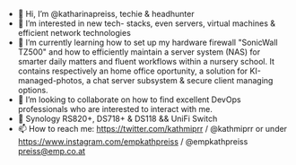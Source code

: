 - 👋 Hi, I’m @katharinapreiss, techie & headhunter
- 👀 I’m interested in new tech- stacks, even servers, virtual machines & efficient network technologies 
- 🌱 I’m currently learning how to set up my hardware firewall "SonicWall TZ500" and how to efficiently maintain a server system (NAS) for smarter daily matters and fluent workflows within a nursery school. It contains respectively an home office oportunity, a solution for KI-managed-photos, a chat server subsystem & secure client managing options.
- 💞️ I’m looking to collaborate on how to find excellent DevOps professionals who are interested to interact with me.
- 👋 Synology RS820+, DS718+ & DS118 && UniFi Switch
- 📫 How to reach me: https://twitter.com/kathmiprr / @kathmiprr or under https://www.instagram.com/empkathpreiss / @empkathpreiss preiss@emp.co.at

<!---
katharinapreiss/katharinapreiss is a ✨ special ✨ repository because its `README.md` (this file) appears on your GitHub profile.
You can click the Preview link to take a look at your changes.
--->
